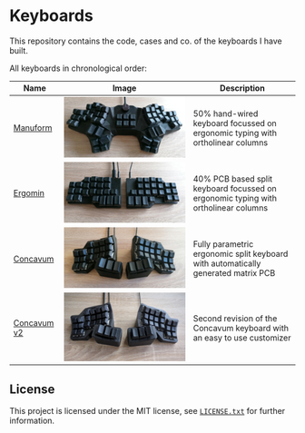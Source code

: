 # Keyboards

This repository contains the code, cases and co. of the keyboards I have built.

All keyboards in chronological order:

| Name                        | Image                                                 | Description                                                                        |
| --------------------------- | ----------------------------------------------------- | ---------------------------------------------------------------------------------- |
| [Manuform](manuform/)       | ![Manuform image](manuform/img/manuform.jpg)          | 50% hand-wired keyboard focussed on ergonomic typing with ortholinear columns      |
| [Ergomin](ergomin/)         | ![Ergomin image](ergomin/img/ergomin.jpg)             | 40% PCB based split keyboard focussed on ergonomic typing with ortholinear columns |
| [Concavum](concavum/)       | ![Concavum image](concavum/img/concavum.jpg)          | Fully parametric ergonomic split keyboard with automatically generated matrix PCB  |
| [Concavum v2](concavum-v2/) | ![Concavum v2 image](concavum-v2/img/concavum-v2.jpg) | Second revision of the Concavum keyboard with an easy to use customizer            |

## License

This project is licensed under the MIT license, see [`LICENSE.txt`](LICENSE.txt) for further information.

